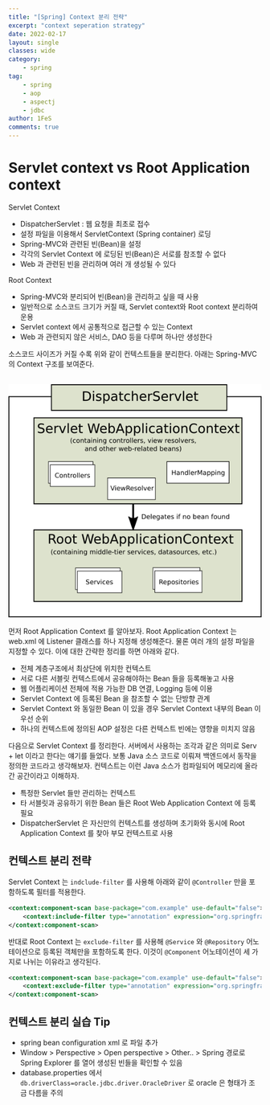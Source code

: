 ```yaml
---
title: "[Spring] Context 분리 전략"
excerpt: "context seperation strategy"
date: 2022-02-17
layout: single
classes: wide
category:
    - spring
tag:
    - spring
    - aop
    - aspectj
    - jdbc
author: 1FeS
comments: true
---
```


# Servlet context vs Root Application context

Servlet Context

- DispatcherServlet : 웹 요청을 최초로 접수
- 설정 파일을 이용해서 ServletContext (Spring container) 로딩
- Spring-MVC와 관련된 빈(Bean)을 설정
- 각각의 Servlet Context 에 로딩된 빈(Bean)은 서로를 참조할 수 없다
- Web 과 관련된 빈을 관리하며 여러 개 생성될 수 있다

Root Context

- Spring-MVC와 분리되어 빈(Bean)을 관리하고 싶을 때 사용
- 일반적으로 소스코드 크기가 커질 때, Servlet context와 Root context 분리하여 운용
- Servlet context 에서 공통적으로 접근할 수 있는 Context
- Web 과 관련되지 않은 서비스, DAO 등을 다루며 하나만 생성한다

소스코드 사이즈가 커질 수록 위와 같이 컨텍스트들을 분리한다. 아래는 Spring-MVC 의 Context 구조를 보여준다.

<br/>
<img src="/_img/2022-02-17/spring mvc context hirachy structure.png" style='margin: auto auto;'><br/>

먼저 Root Application Context 를 알아보자. Root Application Context 는 web.xml 에 Listener 클래스를 하나 지정해 생성해준다. 물론 여러 개의 설정 파일을 지정할 수 있다. 이에 대한 간략한 정리를 하면 아래와 같다.

- 전체 계층구조에서 최상단에 위치한 컨텍스트
- 서로 다른 서블릿 컨텍스트에서 공유해야하는 Bean 들을 등록해놓고 사용
- 웹 어플리케이션 전체에 적용 가능한 DB 연결, Logging 등에 이용
- Servlet Context 에 등록된 Bean 을 참조할 수 없는 단방향 관계
- Servlet Context 와 동일한 Bean 이 있을 경우 Servlet Context 내부의 Bean 이 우선 순위
- 하나의 컨텍스트에 정의된 AOP 설정은 다른 컨텍스트 빈에는 영향을 미치지 않음

다음으로 Servlet Context 를 정리한다. 서버에서 사용하는 조각과 같은 의미로 Serv + let 이라고 한다는 얘기를 들었다. 보통 Java 소스 코드로 이뤄져 백엔드에서 동작을 정의한 코드라고 생각해보자. 컨텍스트는 이런 Java 소스가 컴파일되어 메모리에 올라간 공간이라고 이해하자.

- 특정한 Servlet 들만 관리하는 컨텍스트
- 타 서블릿과 공유하기 위한 Bean 들은 Root Web Application Context 에 등록 필요
- DispatcherServlet 은 자신만의 컨텍스트를 생성하며 초기화와 동시에 Root Application Context 를 찾아 부모 컨텍스트로 사용

## 컨텍스트 분리 전략

Servlet Context 는 `indclude-filter` 를 사용해 아래와 같이 `@Controller` 만을 포함하도록 필터를 적용한다.

```xml
<context:component-scan base-package="com.example" use-default="false">
    <context:include-filter type="annotation" expression="org.springframework.stereotype.Controller"/>
</context:component-scan>
```

반대로 Root Context 는 `exclude-filter` 를 사용해 `@Service` 와 `@Repository` 어노테이션으로 등록된 객체만을 포함하도록 한다. 이것이 `@Component` 어노테이션이 세 가지로 나뉘는 이유라고 생각된다.

```xml
<context:component-scan base-package="com.example" use-default="false">
    <context:exclude-filter type="annotation" expression="org.springframework.stereotype.Controller"/>
</context:component-scan>
```

## 컨텍스트 분리 실습 Tip

- spring bean configuration xml 로 파일 추가
- Window > Perspective > Open perspective > Other.. > Spring 경로로 Spring Explorer 를 열어 생성된 빈들을 확인할 수 있음
- database.properties 에서 `db.driverClass=oracle.jdbc.driver.OracleDriver` 로 oracle 은 형태가 조금 다름을 주의